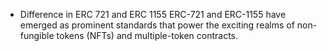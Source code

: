 - Difference in ERC 721 and ERC 1155
  ERC-721 and ERC-1155 have emerged as prominent standards that power the exciting realms of non-fungible tokens (NFTs) and multiple-token contracts.
